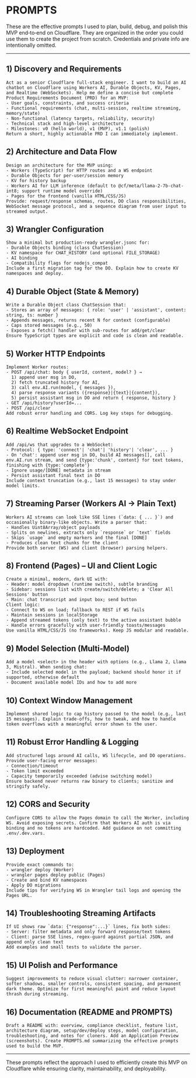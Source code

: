 # PROMPTS

These are the effective prompts I used to plan, build, debug, and polish this MVP end‑to‑end on Cloudflare. They are organized in the order you could use them to create the project from scratch. Credentials and private info are intentionally omitted.

---

## 1) Discovery and Requirements

```text
Act as a senior Cloudflare full‑stack engineer. I want to build an AI chatbot on Cloudflare using Workers AI, Durable Objects, KV, Pages, and Realtime (WebSockets). Help me define a concise but complete Product Requirements Document (PRD) for an MVP:
- User goals, constraints, and success criteria
- Functional requirements (chat, multi‑session, realtime streaming, memory/state)
- Non‑functional (latency targets, reliability, security)
- Technical stack and high‑level architecture
- Milestones: v0 (hello world), v1 (MVP), v1.1 (polish)
Return a short, highly actionable PRD I can immediately implement.
```

## 2) Architecture and Data Flow

```text
Design an architecture for the MVP using:
- Workers (TypeScript) for HTTP routes and a WS endpoint
- Durable Objects for per‑user/session memory
- KV for history backup
- Workers AI for LLM inference (default to @cf/meta/llama-2-7b-chat-int8; support runtime model override)
- Pages for the frontend (vanilla HTML/CSS/JS)
Provide: request/response schemas, routes, DO class responsibilities, WebSocket message protocol, and a sequence diagram from user input to streamed output.
```

## 3) Wrangler Configuration

```text
Show a minimal but production‑ready wrangler.jsonc for:
- Durable Objects binding (class ChatSession)
- KV namespace for CHAT_HISTORY (and optional FILE_STORAGE)
- AI binding
- Compatibility flags for nodejs_compat
Include a first migration tag for the DO. Explain how to create KV namespaces and deploy.
```

## 4) Durable Object (State & Memory)

```text
Write a Durable Object class ChatSession that:
- Stores an array of messages: { role: 'user' | 'assistant', content: string, ts: number }
- Appends messages, returns recent N for context (configurable)
- Caps stored messages (e.g., 50)
- Exposes a fetch() handler with sub‑routes for add/get/clear
Ensure TypeScript types are explicit and code is clean and readable.
```

## 5) Worker HTTP Endpoints

```text
Implement Worker routes:
- POST /api/chat: body { userId, content, model? } →
  1) append user msg in DO,
  2) fetch truncated history for AI,
  3) call env.AI.run(model, { messages }),
  4) parse response variants ({response}|{text}|{content}),
  5) persist assistant msg in DO and return { response, history }
- GET /api/history?userId=...
- POST /api/clear
Add robust error handling and CORS. Log key steps for debugging.
```

## 6) Realtime WebSocket Endpoint

```text
Add /api/ws that upgrades to a WebSocket:
- Protocol: { type: 'connect'| 'chat'| 'history'| 'clear', ... }
- On 'chat': append user msg in DO, build AI messages[], call env.AI.run stream, and send {type:'chunk', content} for text tokens, finishing with {type:'complete'}
- Ignore usage/[DONE] metadata in stream
- Persist assistant final text in DO
Include context truncation (e.g., last 15 messages) to stay under model limits.
```

## 7) Streaming Parser (Workers AI → Plain Text)

```text
Workers AI streams can look like SSE lines (`data: { ... }`) and occasionally binary‑like objects. Write a parser that:
- Handles Uint8Array/object payloads
- Splits on newlines, extracts only `response` or `text` fields
- Skips `usage` and empty markers and the final [DONE]
- Produces clean text chunks for the client
Provide both server (WS) and client (browser) parsing helpers.
```

## 8) Frontend (Pages) – UI and Client Logic

```text
Create a minimal, modern, dark UI with:
- Header: model dropdown (runtime switch), subtle branding
- Sidebar: sessions list with create/switch/delete; a 'Clear All Sessions' button
- Main: chat transcript and input box; send button
Client logic:
- Connect to WS on load; fallback to REST if WS fails
- Maintain sessions in localStorage
- Append streamed tokens (only text) to the active assistant bubble
- Handle errors gracefully with user‑friendly toasts/messages
Use vanilla HTML/CSS/JS (no frameworks). Keep JS modular and readable.
```

## 9) Model Selection (Multi‑Model)

```text
Add a model <select> in the header with options (e.g., Llama 2, Llama 3, Mistral). When sending chat:
- Include selected model in the payload; backend should honor it if supported, otherwise default
- Document available model IDs and how to add more
```

## 10) Context Window Management

```text
Implement shared logic to cap history passed to the model (e.g., last 15 messages). Explain trade‑offs, how to tweak, and how to handle token overflows with a meaningful error shown to the user.
```

## 11) Robust Error Handling & Logging

```text
Add structured logs around AI calls, WS lifecycle, and DO operations. Provide user‑facing error messages:
- Connection/timeout
- Token limit exceeded
- Capacity temporarily exceeded (advise switching model)
Ensure backend never returns raw binary to clients; sanitize and stringify safely.
```

## 12) CORS and Security

```text
Configure CORS to allow the Pages domain to call the Worker, including WS. Avoid exposing secrets. Confirm that Workers AI auth is via binding and no tokens are hardcoded. Add guidance on not committing .env/.dev.vars.
```

## 13) Deployment

```text
Provide exact commands to:
- wrangler deploy (Worker)
- wrangler pages deploy public (Pages)
- Create and bind KV namespaces
- Apply DO migrations
Include tips for verifying WS in Wrangler tail logs and opening the Pages URL.
```

## 14) Troubleshooting Streaming Artifacts

```text
If UI shows raw `data: {"response":...}` lines, fix both sides:
- Server: filter metadata and only forward response/text tokens
- Client: parse SSE lines, regex‑guard against partial JSON, and append only clean text
Add examples and small tests to validate the parser.
```

## 15) UI Polish and Performance

```text
Suggest improvements to reduce visual clutter: narrower container, softer shadows, smaller controls, consistent spacing, and permanent dark theme. Optimize for first meaningful paint and reduce layout thrash during streaming.
```

## 16) Documentation (README and PROMPTS)

```text
Draft a README with: overview, compliance checklist, feature list, architecture diagram, setup/dev/deploy steps, model configuration, troubleshooting, and notes for cloners. Add an Application Preview (screenshots). Create PROMPTS.md summarizing the effective prompts used to build the MVP.
```

---

These prompts reflect the approach I used to efficiently create this MVP on Cloudflare while ensuring clarity, maintainability, and deployability.
